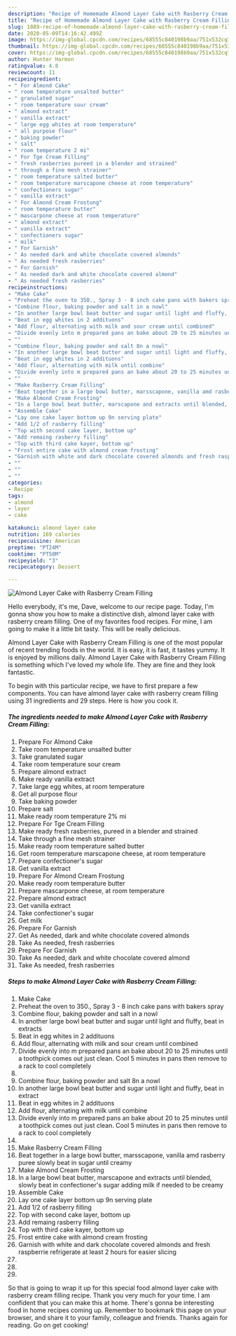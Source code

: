 ```yaml
---
description: "Recipe of Homemade Almond Layer Cake with Rasberry Cream Filling"
title: "Recipe of Homemade Almond Layer Cake with Rasberry Cream Filling"
slug: 1889-recipe-of-homemade-almond-layer-cake-with-rasberry-cream-filling
date: 2020-05-09T14:16:42.499Z
image: https://img-global.cpcdn.com/recipes/68555c840198b9aa/751x532cq70/almond-layer-cake-with-rasberry-cream-filling-recipe-main-photo.jpg
thumbnail: https://img-global.cpcdn.com/recipes/68555c840198b9aa/751x532cq70/almond-layer-cake-with-rasberry-cream-filling-recipe-main-photo.jpg
cover: https://img-global.cpcdn.com/recipes/68555c840198b9aa/751x532cq70/almond-layer-cake-with-rasberry-cream-filling-recipe-main-photo.jpg
author: Hunter Harmon
ratingvalue: 4.8
reviewcount: 11
recipeingredient:
- " For Almond Cake"
- " room temperature unsalted butter"
- " granulated sugar"
- " room temperature sour cream"
- " almond extract"
- " vanilla extract"
- " large egg whites at room temperature"
- " all purpose flour"
- " baking powder"
- " salt"
- " room temperature 2 mi"
- " For Tge Cream Filling"
- " fresh rasberries pureed in a blender and strained"
- " through a fine mesh strainer"
- " room temperature salted butter"
- " room temperature marscapone cheese at room temperature"
- " confectioners sugar"
- " vanilla extract"
- " For Almond Cream Frostung"
- " room temperature butter"
- " mascarpone cheese at room temperature"
- " almond extract"
- " vanilla extract"
- " confectioners sugar"
- " milk"
- " For Garnish"
- " As needed dark and white chocolate covered almonds"
- " As needed fresh rasberries"
- " For Garnish"
- " As needed dark and white chocolate covered almond"
- " As needed fresh rasberries"
recipeinstructions:
- "Make Cake"
- "Preheat the oven to 350., Spray 3 - 8 inch cake pans with bakers spray"
- "Combine flour, baking powder and salt in a nowl"
- "In another large bowl beat butter and sugar until light and fluffy, beat in extracts"
- "Beat in egg whites in 2 addituons"
- "Add flour, alternating with milk and sour cream until combined"
- "Divide evenly into m prepared pans an bake about 20 to 25 minutes until a toothpick comes out just clean. Cool 5 minutes in pans then remove to a rack to cool completely"
- ""
- "Combine flour, baking powder and salt 8n a nowl"
- "In another large bowl beat butter and sugar until light and fluffy, beat in extract"
- "Beat in egg whites in 2 addituons"
- "Add flour, alternating with milk until combine"
- "Divide evenly into m prepared pans an bake about 20 to 25 minutes until a toothpick comes out just clean. Cool 5 minutes in pans then remove to a rack to cool completely"
- ""
- "Make Rasberry Cream Filling"
- "Beat together in a large bowl butter, marsscapone, vanilla amd rasberry puree slowly beat in sugar until creamy"
- "Make Almond Cream Frosting"
- "In a large bowl beat butter, marscapone and extracts until blended, slowly beat in confectioner&#39;s sugar adding milk if needed to be creamy"
- "Assemble Cake"
- "Lay one cake layer bottom up 9n serving plate"
- "Add 1/2 of rasberry filling"
- "Top with second cake layer, bottom up"
- "Add remaing rasberry filling"
- "Top with third cake kayer, bottom up"
- "Frost entire cake with almond cream frosting"
- "Garnish with white and dark chocolate covered almonds and fresh raspberrie refrigerate at least 2 hours for easier slicing"
- ""
- ""
- ""
categories:
- Recipe
tags:
- almond
- layer
- cake

katakunci: almond layer cake 
nutrition: 169 calories
recipecuisine: American
preptime: "PT24M"
cooktime: "PT50M"
recipeyield: "3"
recipecategory: Dessert

---
```



![Almond Layer Cake with Rasberry Cream Filling](https://img-global.cpcdn.com/recipes/68555c840198b9aa/751x532cq70/almond-layer-cake-with-rasberry-cream-filling-recipe-main-photo.jpg)

Hello everybody, it's me, Dave, welcome to our recipe page. Today, I'm gonna show you how to make a distinctive dish, almond layer cake with rasberry cream filling. One of my favorites food recipes. For mine, I am going to make it a little bit tasty. This will be really delicious.

Almond Layer Cake with Rasberry Cream Filling is one of the most popular of recent trending foods in the world. It is easy, it is fast, it tastes yummy. It is enjoyed by millions daily. Almond Layer Cake with Rasberry Cream Filling is something which I've loved my whole life. They are fine and they look fantastic.




To begin with this particular recipe, we have to first prepare a few components. You can have almond layer cake with rasberry cream filling using 31 ingredients and 29 steps. Here is how you cook it.

<!--inarticleads1-->

##### The ingredients needed to make Almond Layer Cake with Rasberry Cream Filling:

1. Prepare  For Almond Cake
1. Take  room temperature unsalted butter
1. Take  granulated sugar
1. Take  room temperature sour cream
1. Prepare  almond extract
1. Make ready  vanilla extract
1. Take  large egg whites, at room temperature
1. Get  all purpose flour
1. Take  baking powder
1. Prepare  salt
1. Make ready  room temperature 2% mi
1. Prepare  For Tge Cream Filling
1. Make ready  fresh rasberries, pureed in a blender and strained
1. Take  through a fine mesh strainer
1. Make ready  room temperature salted butter
1. Get  room temperature marscapone cheese, at room temperature
1. Prepare  confectioner&#39;s sugar
1. Get  vanilla extract
1. Prepare  For Almond Cream Frostung
1. Make ready  room temperature butter
1. Prepare  mascarpone cheese, at room temperature
1. Prepare  almond extract
1. Get  vanilla extract
1. Take  confectioner&#39;s sugar
1. Get  milk
1. Prepare  For Garnish
1. Get  As needed, dark and white chocolate covered almonds
1. Take  As needed, fresh rasberries
1. Prepare  For Garnish
1. Take  As needed, dark and white chocolate covered almond
1. Take  As needed, fresh rasberries




<!--inarticleads2-->

##### Steps to make Almond Layer Cake with Rasberry Cream Filling:

1. Make Cake
1. Preheat the oven to 350., Spray 3 - 8 inch cake pans with bakers spray
1. Combine flour, baking powder and salt in a nowl
1. In another large bowl beat butter and sugar until light and fluffy, beat in extracts
1. Beat in egg whites in 2 addituons
1. Add flour, alternating with milk and sour cream until combined
1. Divide evenly into m prepared pans an bake about 20 to 25 minutes until a toothpick comes out just clean. Cool 5 minutes in pans then remove to a rack to cool completely
1. 
1. Combine flour, baking powder and salt 8n a nowl
1. In another large bowl beat butter and sugar until light and fluffy, beat in extract
1. Beat in egg whites in 2 addituons
1. Add flour, alternating with milk until combine
1. Divide evenly into m prepared pans an bake about 20 to 25 minutes until a toothpick comes out just clean. Cool 5 minutes in pans then remove to a rack to cool completely
1. 
1. Make Rasberry Cream Filling
1. Beat together in a large bowl butter, marsscapone, vanilla amd rasberry puree slowly beat in sugar until creamy
1. Make Almond Cream Frosting
1. In a large bowl beat butter, marscapone and extracts until blended, slowly beat in confectioner&#39;s sugar adding milk if needed to be creamy
1. Assemble Cake
1. Lay one cake layer bottom up 9n serving plate
1. Add 1/2 of rasberry filling
1. Top with second cake layer, bottom up
1. Add remaing rasberry filling
1. Top with third cake kayer, bottom up
1. Frost entire cake with almond cream frosting
1. Garnish with white and dark chocolate covered almonds and fresh raspberrie refrigerate at least 2 hours for easier slicing
1. 
1. 
1. 




So that is going to wrap it up for this special food almond layer cake with rasberry cream filling recipe. Thank you very much for your time. I am confident that you can make this at home. There's gonna be interesting food in home recipes coming up. Remember to bookmark this page on your browser, and share it to your family, colleague and friends. Thanks again for reading. Go on get cooking!
